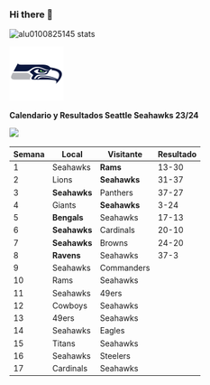 ### Hi there 👋

<!--
**alu0100825145/alu0100825145** is a ✨ _special_ ✨ repository because its `README.md` (this file) appears on your GitHub profile.

Here are some ideas to get you started:

- 🔭 I’m currently working on ...
- 🌱 I’m currently learning ...
- 👯 I’m looking to collaborate on ...
- 🤔 I’m looking for help with ...
- 💬 Ask me about ...
- 📫 How to reach me: ...
- 😄 Pronouns: ...
- ⚡ Fun fact: ...
-->


![alu0100825145 stats](https://github-readme-stats.vercel.app/api?username=alu0100825145&show_icons=true&locale=en)


 ![Logotipo de los Seahawks](https://github.com/alu0100825145/imagenes/blob/ab633110d6ed712a6304799467798fe96db9620b/Seahawks%20logo.png)





**Calendario y Resultados Seattle Seahawks 23/24** 

![](/imagenes/seahawks_logo.png)

| Semana  | Local  | Visitante | Resultado| 
| ------------ | ------------ | ------------ | ------------ |
| 1 | Seahawks | **Rams** | 13-30 |
| 2 | Lions | **Seahawks** | 31-37 |
| 3 | **Seahawks** | Panthers | 37-27 |
| 4 | Giants | **Seahawks** | 3-24 |
| 5 | **Bengals** | Seahawks | 17-13 |
| 6 | **Seahawks** | Cardinals | 20-10 |
| 7 | **Seahawks** | Browns | 24-20 |
| 8 | **Ravens** | Seahawks | 37-3 |
| 9 | Seahawks | Commanders |  |
| 10 | Rams | Seahawks |  |
| 11 | Seahawks | 49ers |  |
| 12 | Cowboys | Seahawks |  |
| 13 | 49ers | Seahawks |  |
| 14 | Seahawks | Eagles |  |
| 15 | Titans | Seahawks |  |
| 16 | Seahawks | Steelers |  |
| 17 | Cardinals | Seahawks |  |
